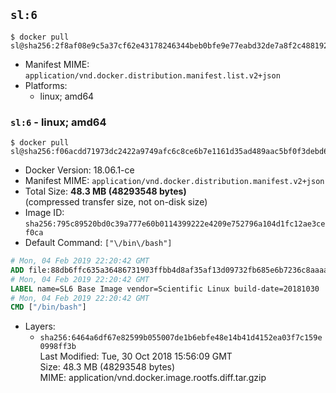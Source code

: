 ## `sl:6`

```console
$ docker pull sl@sha256:2f8af08e9c5a37cf62e43178246344beb0bfe9e77eabd32de7a8f2c488192512
```

-	Manifest MIME: `application/vnd.docker.distribution.manifest.list.v2+json`
-	Platforms:
	-	linux; amd64

### `sl:6` - linux; amd64

```console
$ docker pull sl@sha256:f06acdd71973dc2422a9749afc6c8ce6b7e1161d35ad489aac5bf0f3debd69b2
```

-	Docker Version: 18.06.1-ce
-	Manifest MIME: `application/vnd.docker.distribution.manifest.v2+json`
-	Total Size: **48.3 MB (48293548 bytes)**  
	(compressed transfer size, not on-disk size)
-	Image ID: `sha256:795c89520bd0c39a777e60b0114399222e4209e752796a104d1fc12ae3cef0ca`
-	Default Command: `["\/bin\/bash"]`

```dockerfile
# Mon, 04 Feb 2019 22:20:42 GMT
ADD file:88db6ffc635a36486731903ffbb4d8af35af13d09732fb685e6b7236c8aaaa8f in / 
# Mon, 04 Feb 2019 22:20:42 GMT
LABEL name=SL6 Base Image vendor=Scientific Linux build-date=20181030
# Mon, 04 Feb 2019 22:20:42 GMT
CMD ["/bin/bash"]
```

-	Layers:
	-	`sha256:6464a6df67e82599b055007de1b6ebfe48e14b41d4152ea03f7c159e0998ff3b`  
		Last Modified: Tue, 30 Oct 2018 15:56:09 GMT  
		Size: 48.3 MB (48293548 bytes)  
		MIME: application/vnd.docker.image.rootfs.diff.tar.gzip
